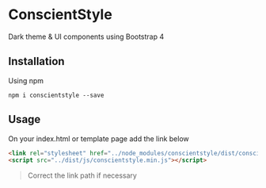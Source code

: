 # ConscientStyle
Dark theme & UI components using Bootstrap 4

## Installation
Using npm
```
npm i conscientstyle --save
```

## Usage
On your index.html or template page add the link below
```html
<link rel="stylesheet" href="../node_modules/conscientstyle/dist/conscientstyle.min.css" />
<script src="../dist/js/conscientstyle.min.js"></script>
```
> Correct the link path if necessary
